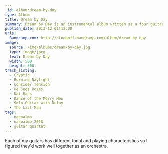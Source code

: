 ```yaml
---
_id: album:dream-by-day
type: Album
title: Dream by Day
summary: Dream by Day is an instrumental album written as a four guitar orchestra.
publish_date: 2013-12-01T12:00
urls:
  Bandcamp.com: http://stoogoff.bandcamp.com/album/dream-by-day
image:
  source: /img/albums/dream-by-day.jpg
  type: image/jpeg
  text: Dream by Day
  width: 500
  height: 500
track_listing:
  - Cryptic
  - Burning Daylight
  - Consider Tension
  - He Sees Roses
  - Dat Bass
  - Dance of the Merry Men
  - Solo Guitar with Delay
  - The Last Man
tags:
  - nasoalmo
  - nasoalmo 2013
  - guitar quartet
---
```


Each of my guitars has different tonal and playing characteristics so I figured they'd work well together as an orchestra.
